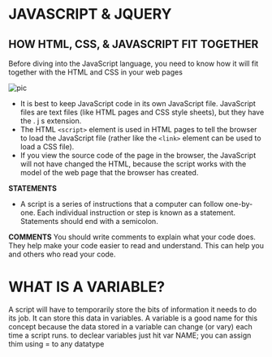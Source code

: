 # JAVASCRIPT & JQUERY

## HOW HTML, CSS, & JAVASCRIPT FIT TOGETHER 

Before diving into the JavaScript language, you need to know how it will fit together with the HTML and CSS in your web pages 

![pic](https://dvg5hr78c8hf1.cloudfront.net/2016/06/16/20/37/40/dd0deb76-b5aa-4597-a139-f5faeef8fe29/0*5Yco8CmA4zFxR6-Y.png)

-  It is best to keep JavaScript code in its own JavaScript file. JavaScript files are text files (like HTML pages and  CSS style sheets), but they have the . j s extension.
- The HTML `<script>` element is used in HTML pages to tell the browser to load the JavaScript file (rather like the `<link>` element can be used to load a CSS file). 
- If you view the source code of the page in the browser, the JavaScript will not have changed the HTML, because the script works with the model of the web page that the browser  has created. 


**STATEMENTS**
-  A script is a series of instructions that a computer can follow one-by-one. Each individual instruction or step is known as a statement. Statements should end with a semicolon. 

**COMMENTS**
You should write comments to explain what your code does. They help make your code easier to read and understand. This can help you and others who read your code. 

# WHAT IS A VARIABLE?
A script will have to temporarily store the bits of information it needs to do its job. It can store this data in variables. A variable is a good name for this concept because the data stored in a variable can change (or vary) each time a script runs. to declear variables just hit var NAME; you can assign thim using = to any datatype

